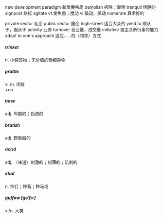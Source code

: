 
new development paradigm 新发展格局
demolish 拆除；驳倒
tranquil 恬静的
signpost 路标
agitate
vt.使焦虑；搅动
vi.鼓动，煽动
numerate 算术好的

private sector 私企
public sector 国企
high-street 适合大众的
yield to 顺从于，服从于
activity 业务
turnover 营业量，成交量
initiative 自主决断行事的能力
adapt to one's approach 适应……的（领导）方式

##### trinket
n. 小装饰物；无价值的琐细杂物
##### prattle
vi./n. 闲扯  
+on
##### base
adj. 卑鄙的；伪造的
##### brutish
adj. 野兽般的
##### acrid
adj. （味道）刺激的；刻薄的；讥刺的
##### stud
n. 饰钉；种畜；种马场
##### guffaw [ɡəˈfɔː]
vi/n. 大笑
